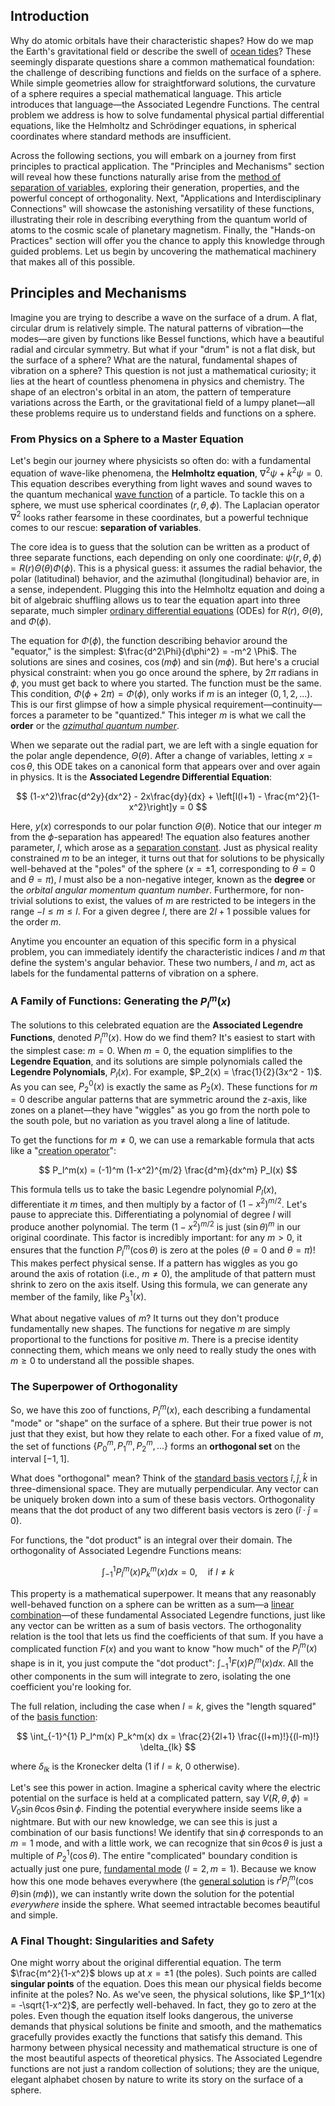 ## Introduction
Why do atomic orbitals have their characteristic shapes? How do we map the Earth's gravitational field or describe the swell of [ocean tides](@article_id:193822)? These seemingly disparate questions share a common mathematical foundation: the challenge of describing functions and fields on the surface of a sphere. While simple geometries allow for straightforward solutions, the curvature of a sphere requires a special mathematical language. This article introduces that language—the Associated Legendre Functions. The central problem we address is how to solve fundamental physical partial differential equations, like the Helmholtz and Schrödinger equations, in spherical coordinates where standard methods are insufficient.

Across the following sections, you will embark on a journey from first principles to practical application. The "Principles and Mechanisms" section will reveal how these functions naturally arise from the [method of separation of variables](@article_id:196826), exploring their generation, properties, and the powerful concept of orthogonality. Next, "Applications and Interdisciplinary Connections" will showcase the astonishing versatility of these functions, illustrating their role in describing everything from the quantum world of atoms to the cosmic scale of planetary magnetism. Finally, the "Hands-on Practices" section will offer you the chance to apply this knowledge through guided problems. Let us begin by uncovering the mathematical machinery that makes all of this possible.

## Principles and Mechanisms

Imagine you are trying to describe a wave on the surface of a drum. A flat, circular drum is relatively simple. The natural patterns of vibration—the modes—are given by functions like Bessel functions, which have a beautiful radial and circular symmetry. But what if your "drum" is not a flat disk, but the surface of a sphere? What are the natural, fundamental shapes of vibration on a sphere? This question is not just a mathematical curiosity; it lies at the heart of countless phenomena in physics and chemistry. The shape of an electron's orbital in an atom, the pattern of temperature variations across the Earth, or the gravitational field of a lumpy planet—all these problems require us to understand fields and functions on a sphere.

### From Physics on a Sphere to a Master Equation

Let's begin our journey where physicists so often do: with a fundamental equation of wave-like phenomena, the **Helmholtz equation**, $\nabla^2 \psi + k^2 \psi = 0$. This equation describes everything from light waves and sound waves to the quantum mechanical [wave function](@article_id:147778) of a particle. To tackle this on a sphere, we must use spherical coordinates $(r, \theta, \phi)$. The Laplacian operator $\nabla^2$ looks rather fearsome in these coordinates, but a powerful technique comes to our rescue: **separation of variables**.

The core idea is to guess that the solution can be written as a product of three separate functions, each depending on only one coordinate: $\psi(r, \theta, \phi) = R(r)\Theta(\theta)\Phi(\phi)$. This is a physical guess: it assumes the radial behavior, the polar (latitudinal) behavior, and the azimuthal (longitudinal) behavior are, in a sense, independent. Plugging this into the Helmholtz equation and doing a bit of algebraic shuffling allows us to tear the equation apart into three separate, much simpler [ordinary differential equations](@article_id:146530) (ODEs) for $R(r)$, $\Theta(\theta)$, and $\Phi(\phi)$.

The equation for $\Phi(\phi)$, the function describing behavior around the "equator," is the simplest: $\frac{d^2\Phi}{d\phi^2} = -m^2 \Phi$. The solutions are sines and cosines, $\cos(m\phi)$ and $\sin(m\phi)$. But here's a crucial physical constraint: when you go once around the sphere, by $2\pi$ radians in $\phi$, you must get back to where you started. The function must be the same. This condition, $\Phi(\phi+2\pi) = \Phi(\phi)$, only works if $m$ is an integer ($0, 1, 2, ...$). This is our first glimpse of how a simple physical requirement—continuity—forces a parameter to be "quantized." This integer $m$ is what we call the **order** or the *[azimuthal quantum number](@article_id:137915)*.

When we separate out the radial part, we are left with a single equation for the polar angle dependence, $\Theta(\theta)$. After a change of variables, letting $x = \cos\theta$, this ODE takes on a canonical form that appears over and over again in physics. It is the **Associated Legendre Differential Equation**:

$$ (1-x^2)\frac{d^2y}{dx^2} - 2x\frac{dy}{dx} + \left[l(l+1) - \frac{m^2}{1-x^2}\right]y = 0 $$

Here, $y(x)$ corresponds to our polar function $\Theta(\theta)$. Notice that our integer $m$ from the $\phi$-separation has appeared! The equation also features another parameter, $l$, which arose as a [separation constant](@article_id:174776). Just as physical reality constrained $m$ to be an integer, it turns out that for solutions to be physically well-behaved at the "poles" of the sphere ($x=\pm 1$, corresponding to $\theta=0$ and $\theta=\pi$), $l$ must also be a non-negative integer, known as the **degree** or the *orbital angular momentum quantum number*. Furthermore, for non-trivial solutions to exist, the values of $m$ are restricted to be integers in the range $-l \le m \le l$. For a given degree $l$, there are $2l+1$ possible values for the order $m$.

Anytime you encounter an equation of this specific form in a physical problem, you can immediately identify the characteristic indices $l$ and $m$ that define the system's angular behavior. These two numbers, $l$ and $m$, act as labels for the fundamental patterns of vibration on a sphere.

### A Family of Functions: Generating the $P_l^m(x)$

The solutions to this celebrated equation are the **Associated Legendre Functions**, denoted $P_l^m(x)$. How do we find them? It's easiest to start with the simplest case: $m=0$. When $m=0$, the equation simplifies to the **Legendre Equation**, and its solutions are simple polynomials called the **Legendre Polynomials**, $P_l(x)$. For example, $P_2(x) = \frac{1}{2}(3x^2 - 1)$. As you can see, $P_2^0(x)$ is exactly the same as $P_2(x)$. These functions for $m=0$ describe angular patterns that are symmetric around the z-axis, like zones on a planet—they have "wiggles" as you go from the north pole to the south pole, but no variation as you travel along a line of latitude.

To get the functions for $m \neq 0$, we can use a remarkable formula that acts like a "[creation operator](@article_id:264376)":

$$ P_l^m(x) = (-1)^m (1-x^2)^{m/2} \frac{d^m}{dx^m} P_l(x) $$

This formula tells us to take the basic Legendre polynomial $P_l(x)$, differentiate it $m$ times, and then multiply by a factor of $(1-x^2)^{m/2}$. Let's pause to appreciate this. Differentiating a polynomial of degree $l$ will produce another polynomial. The term $(1-x^2)^{m/2}$ is just $(\sin\theta)^m$ in our original coordinate. This factor is incredibly important: for any $m > 0$, it ensures that the function $P_l^m(\cos\theta)$ is zero at the poles ($\theta=0$ and $\theta=\pi$)! This makes perfect physical sense. If a pattern has wiggles as you go around the axis of rotation (i.e., $m \neq 0$), the amplitude of that pattern must shrink to zero on the axis itself. Using this formula, we can generate any member of the family, like $P_3^1(x)$.

What about negative values of $m$? It turns out they don't produce fundamentally new shapes. The functions for negative $m$ are simply proportional to the functions for positive $m$. There is a precise identity connecting them, which means we only need to really study the ones with $m \ge 0$ to understand all the possible shapes.

### The Superpower of Orthogonality

So, we have this zoo of functions, $P_l^m(x)$, each describing a fundamental "mode" or "shape" on the surface of a sphere. But their true power is not just that they exist, but how they relate to each other. For a fixed value of $m$, the set of functions $\{P_0^m, P_1^m, P_2^m, ...\}$ forms an **orthogonal set** on the interval $[-1, 1]$.

What does "orthogonal" mean? Think of the [standard basis vectors](@article_id:151923) $\hat{i}, \hat{j}, \hat{k}$ in three-dimensional space. They are mutually perpendicular. Any vector can be uniquely broken down into a sum of these basis vectors. Orthogonality means that the dot product of any two different basis vectors is zero ($\hat{i} \cdot \hat{j} = 0$).

For functions, the "dot product" is an integral over their domain. The orthogonality of Associated Legendre Functions means:

$$ \int_{-1}^{1} P_l^m(x) P_k^m(x) dx = 0, \quad \text{if } l \neq k $$

This property is a mathematical superpower. It means that any reasonably well-behaved function on a sphere can be written as a sum—a [linear combination](@article_id:154597)—of these fundamental Associated Legendre functions, just like any vector can be written as a sum of basis vectors. The orthogonality relation is the tool that lets us find the coefficients of that sum. If you have a complicated function $F(x)$ and you want to know "how much" of the $P_l^m(x)$ shape is in it, you just compute the "dot product": $\int_{-1}^{1} F(x) P_l^m(x) dx$. All the other components in the sum will integrate to zero, isolating the one coefficient you're looking for.

The full relation, including the case when $l=k$, gives the "length squared" of the [basis function](@article_id:169684):

$$ \int_{-1}^{1} P_l^m(x) P_k^m(x) dx = \frac{2}{2l+1} \frac{(l+m)!}{(l-m)!} \delta_{lk} $$

where $\delta_{lk}$ is the Kronecker delta (1 if $l=k$, 0 otherwise).

Let's see this power in action. Imagine a spherical cavity where the electric potential on the surface is held at a complicated pattern, say $V(R, \theta, \phi) = V_0 \sin\theta \cos\theta \sin\phi$. Finding the potential everywhere inside seems like a nightmare. But with our new knowledge, we can see this is just a combination of our basis functions! We identify that $\sin\phi$ corresponds to an $m=1$ mode, and with a little work, we can recognize that $\sin\theta \cos\theta$ is just a multiple of $P_2^1(\cos\theta)$. The entire "complicated" boundary condition is actually just one pure, [fundamental mode](@article_id:164707) ($l=2, m=1$). Because we know how this one mode behaves everywhere (the [general solution](@article_id:274512) is $r^l P_l^m(\cos\theta) \sin(m\phi)$), we can instantly write down the solution for the potential *everywhere* inside the sphere. What seemed intractable becomes beautiful and simple.

### A Final Thought: Singularities and Safety

One might worry about the original differential equation. The term $\frac{m^2}{1-x^2}$ blows up at $x=\pm 1$ (the poles). Such points are called **singular points** of the equation. Does this mean our physical fields become infinite at the poles? No. As we've seen, the physical solutions, like $P_1^1(x) = -\sqrt{1-x^2}$, are perfectly well-behaved. In fact, they go to zero at the poles. Even though the equation itself looks dangerous, the universe demands that physical solutions be finite and smooth, and the mathematics gracefully provides exactly the functions that satisfy this demand. This harmony between physical necessity and mathematical structure is one of the most beautiful aspects of theoretical physics. The Associated Legendre functions are not just a random collection of solutions; they are the unique, elegant alphabet chosen by nature to write its story on the surface of a sphere.